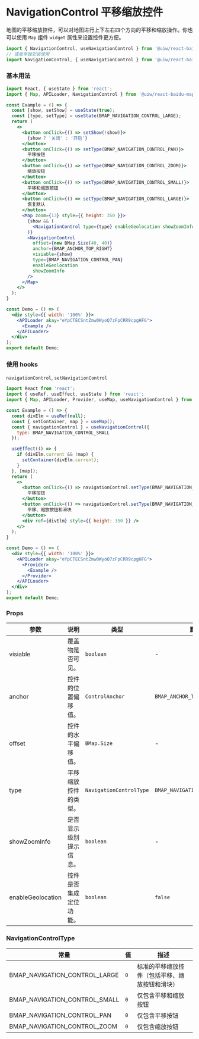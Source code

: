 NavigationControl 平移缩放控件
===

地图的平移缩放控件，可以对地图进行上下左右四个方向的平移和缩放操作。你也可以使用 `Map` 组件 `widget` 属性来设置控件更方便。

```jsx
import { NavigationControl, useNavigationControl } from '@uiw/react-baidu-map';
// 或者单独安装使用
import NavigationControl, { useNavigationControl } from '@uiw/react-baidu-map-navigation-control';
```

### 基本用法

```jsx
import React, { useState } from 'react';
import { Map, APILoader, NavigationControl } from '@uiw/react-baidu-map';

const Example = () => {
  const [show, setShow] = useState(true);
  const [type, setType] = useState(BMAP_NAVIGATION_CONTROL_LARGE);
  return (
    <>
      <button onClick={() => setShow(!show)}>
        {show ? '关闭' : '开启'}
      </button>
      <button onClick={() => setType(BMAP_NAVIGATION_CONTROL_PAN)}>
        平移按钮
      </button>
      <button onClick={() => setType(BMAP_NAVIGATION_CONTROL_ZOOM)}>
        缩放按钮
      </button>
      <button onClick={() => setType(BMAP_NAVIGATION_CONTROL_SMALL)}>
        平移和缩放按钮
      </button>
      <button onClick={() => setType(BMAP_NAVIGATION_CONTROL_LARGE)}>
        恢复默认
      </button>
      <Map zoom={13} style={{ height: 350 }}>
        {show && (
          <NavigationControl type={type} enableGeolocation showZoomInfo />
        )}
        <NavigationControl
          offset={new BMap.Size(40, 40)}
          anchor={BMAP_ANCHOR_TOP_RIGHT}
          visiable={show} 
          type={BMAP_NAVIGATION_CONTROL_PAN}
          enableGeolocation
          showZoomInfo
        />
      </Map>
    </>
  );
}

const Demo = () => (
  <div style={{ width: '100%' }}>
    <APILoader akay="eYpCTECSntZmw0WyoQ7zFpCRR9cpgHFG">
      <Example />
    </APILoader>
  </div>
);
export default Demo;
```

### 使用 hooks

`navigationControl`, `setNavigationControl`

```jsx mdx:preview
import React from 'react';
import { useRef, useEffect, useState } from 'react';
import { Map, APILoader, Provider, useMap, useNavigationControl } from '@uiw/react-baidu-map';

const Example = () => {
  const divElm = useRef(null);
  const { setContainer, map } = useMap();
  const { navigationControl } = useNavigationControl({
    type: BMAP_NAVIGATION_CONTROL_SMALL
  });

  useEffect(() => {
    if (divElm.current && !map) {
      setContainer(divElm.current);
    }
  }, [map]);
  return (
    <>
      <button onClick={() => navigationControl.setType(BMAP_NAVIGATION_CONTROL_PAN)}>
        平移按钮
      </button>
      <button onClick={() => navigationControl.setType(BMAP_NAVIGATION_CONTROL_LARGE)}>
        平移、缩放按钮和滑块
      </button>
      <div ref={divElm} style={{ height: 350 }} />
    </>
  );
}

const Demo = () => (
  <div style={{ width: '100%' }}>
    <APILoader akay="eYpCTECSntZmw0WyoQ7zFpCRR9cpgHFG">
      <Provider>
        <Example />
      </Provider>
    </APILoader>
  </div>
);
export default Demo;
```

### Props

| 参数 | 说明 | 类型 | 默认值 |
| ----- | ----- | ----- | ----- |
| visiable | 覆盖物是否可见。 | `boolean` | - |
| anchor | 控件的位置偏移值。| `ControlAnchor` | `BMAP_ANCHOR_TOP_RIGHT` |
| offset | 控件的水平偏移值。 | `BMap.Size` | - |
| type | 平移缩放控件的类型。 | `NavigationControlType` | `BMAP_NAVIGATION_CONTROL_LARGE` |
| showZoomInfo | 是否显示级别提示信息。 | `boolean` | - |
| enableGeolocation | 控件是否集成定位功能。 | `boolean` | `false` |

### NavigationControlType

| 常量 | 值 | 描述 |
| ----- | ----- | ----- |
| BMAP_NAVIGATION_CONTROL_LARGE | `0` | 标准的平移缩放控件（包括平移、缩放按钮和滑块） |
| BMAP_NAVIGATION_CONTROL_SMALL | `0` | 仅包含平移和缩放按钮 |
| BMAP_NAVIGATION_CONTROL_PAN | `0` | 仅包含平移按钮 |
| BMAP_NAVIGATION_CONTROL_ZOOM | `0` | 仅包含缩放按钮 |
